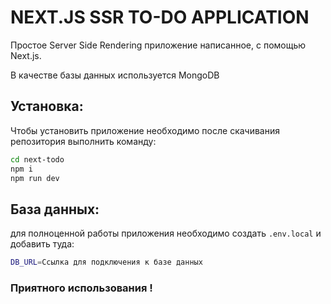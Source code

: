 # NEXT.JS SSR TO-DO APPLICATION

Простое Server Side Rendering приложение написанное, с помощью Next.js. 

В качестве базы данных используется MongoDB

## Установка:

Чтобы установить приложение необходимо после скачивания репозитория выполнить команду:

```sh
cd next-todo
npm i
npm run dev
```

## База данных:

для полноценной работы приложения необходимо создать `.env.local` и добавить туда:

```sh
DB_URL=Ссылка для подключения к базе данных
```

### Приятного использования !